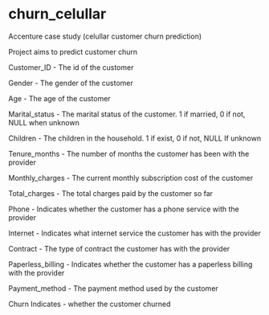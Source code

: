 # churn_celullar
Accenture case study (celullar customer churn prediction)

  Project aims to predict customer churn


Customer_ID - The id of the customer

Gender - The gender of the customer

Age - The age of the customer

Marital_status - The marital status of the customer. 1 if married, 0 if not, NULL when unknown

Children - The children in the household. 1 if exist, 0 if not, NULL If unknown

Tenure_months - The number of months the customer has been with the provider

Monthly_charges - The current monthly subscription cost of the customer

Total_charges - The total charges paid by the customer so far

Phone - Indicates whether the customer has a phone service with the provider

Internet - Indicates what internet service the customer has with the provider

Contract - The type of contract the customer has with the provider

Paperless_billing - Indicates whether the customer has a paperless billing with the provider

Payment_method - The payment method used by the customer

Churn Indicates - whether the customer churned
